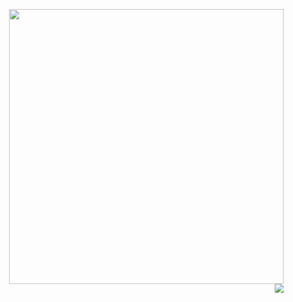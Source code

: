 <img align="right" width="495" src="https://github-readme-stats.godoineto.vercel.app/api/top-langs/?username=godoineto&amp;layout=compact&amp;theme=graywhite&amp;langs_count=10" />
<img align="right" src="https://github-readme-stats.godoineto.vercel.app/api?username=godoineto&amp;hide=stars,contribs&amp;count_private=true&amp;show_icons=true&amp;theme=graywhite"/>
